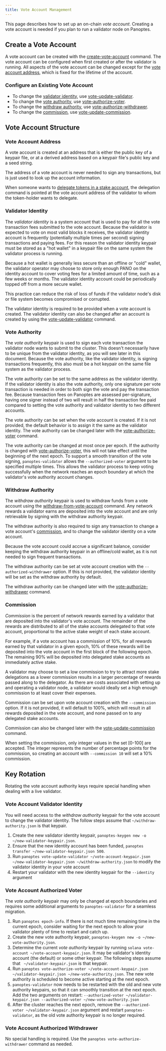 ```yaml
---
title: Vote Account Management
---
```


This page describes how to set up an on-chain _vote account_.  Creating a vote
account is needed if you plan to run a validator node on Panoptes.

## Create a Vote Account
A vote account can be created with the
[create-vote-account](../cli/usage.md#solana-create-vote-account) command.
The vote account can be configured when first created or after the validator is
running.  All aspects of the vote account can be changed except for the
[vote account address](#vote-account-address), which is fixed for the lifetime
of the account.

### Configure an Existing Vote Account
 - To change the [validator identity](#validator-identity), use
[vote-update-validator](../cli/usage.md#solana-vote-update-validator).
 - To change the [vote authority](#vote-authority), use
[vote-authorize-voter](../cli/usage.md#solana-vote-authorize-voter).
 - To change the [withdraw authority](#withdraw-authority), use
[vote-authorize-withdrawer](../cli/usage.md#solana-vote-authorize-withdrawer).
 - To change the [commission](#commission), use
 [vote-update-commission](../cli/usage.md#solana-vote-update-commission).

## Vote Account Structure

### Vote Account Address
A vote account is created at an address that is either the public key of a
keypair file, or at a derived address based on a keypair file's public key and
a seed string.

The address of a vote account is never needed to sign any transactions,
but is just used to look up the account information.

When someone wants to [delegate tokens in a stake account](../staking.md),
the delegation command is pointed at the vote account address of the validator
to whom the token-holder wants to delegate.

### Validator Identity

The _validator identity_ is a system account that is used to pay for all the
vote transaction fees submitted to the vote account.
Because the validator is expected to vote on most valid blocks it receives,
the validator identity account is frequently
(potentially multiple times per second) signing transactions and
paying fees.  For this reason the validator identity keypair must be
stored as a "hot wallet" in a keypair file on the same system the validator
process is running.

Because a hot wallet is generally less secure than an offline or "cold" wallet,
the validator operator may choose to store only enough PANO on the identity
account to cover voting fees for a limited amount of time, such as a few weeks
or months.  The validator identity account could be periodically topped off
from a more secure wallet.

This practice can reduce the risk of loss of funds if the validator node's
disk or file system becomes compromised or corrupted.

The validator identity is required to be provided when a vote account is created.
The validator identity can also be changed after an account is created by using
the [vote-update-validator](../cli/usage.md#solana-vote-update-validator) command.

### Vote Authority

The _vote authority_ keypair is used to sign each vote transaction the validator
node wants to submit to the cluster.  This doesn't necessarily have to be unique
from the validator identity, as you will see later in this document.  Because
the vote authority, like the validator identity, is signing transactions
frequently, this also must be a hot keypair on the same file system as the
validator process.

The vote authority can be set to the same address as the validator identity.
If the validator identity is also the vote authority, only one
signature per vote transaction is needed in order to both sign the vote and pay
the transaction fee.  Because transaction fees on Panoptes are assessed
per-signature, having one signer instead of two will result in half the transaction
fee paid compared to setting the vote authority and validator identity to two
different accounts.

The vote authority can be set when the vote account is created.  If it is not
provided, the default behavior is to assign it the same as the validator identity.
The vote authority can be changed later with the
[vote-authorize-voter](../cli/usage.md#solana-vote-authorize-voter) command.

The vote authority can be changed at most once per epoch.  If the authority is
changed with [vote-authorize-voter](../cli/usage.md#solana-vote-authorize-voter),
this will not take effect until the beginning of the next epoch.
To support a smooth transition of the vote signing,
`panoptes-validator` allows the `--authorized-voter` argument to be specified
multiple times.  This allows the validator process to keep voting successfully
when the network reaches an epoch boundary at which the validator's vote
authority account changes.

### Withdraw Authority

The _withdraw authority_ keypair is used to withdraw funds from a vote account
using the [withdraw-from-vote-account](../cli/usage.md#solana-withdraw-from-vote-account)
command.  Any network rewards a validator earns are deposited into the vote
account and are only retrievable by signing with the withdraw authority keypair.

The withdraw authority is also required to sign any transaction to change
a vote account's [commission](#commission), and to change the validator
identity on a vote account.

Because the vote account could accrue a significant balance, consider keeping
the withdraw authority keypair in an offline/cold wallet, as it is
not needed to sign frequent transactions.

The withdraw authority can be set at vote account creation with the
`--authorized-withdrawer` option.  If this is not provided, the validator
identity will be set as the withdraw authority by default.

The withdraw authority can be changed later with the
[vote-authorize-withdrawer](../cli/usage.md#solana-vote-authorize-withdrawer)
command.

### Commission

_Commission_ is the percent of network rewards earned by a validator that are
deposited into the validator's vote account.  The remainder of the rewards
are distributed to all of the stake accounts delegated to that vote account,
proportional to the active stake weight of each stake account.

For example, if a vote account has a commission of 10%, for all rewards earned
by that validator in a given epoch, 10% of these rewards will be deposited into
the vote account in the first block of the following epoch. The remaining 90%
will be deposited into delegated stake accounts as immediately active stake.

A validator may choose to set a low commission to try to attract more stake
delegations as a lower commission results in a larger percentage of rewards
passed along to the delegator.  As there are costs associated with setting up
and operating a validator node, a validator would ideally set a high enough
commission to at least cover their expenses.

Commission can be set upon vote account creation with the `--commission` option.
If it is not provided, it will default to 100%, which will result in all
rewards deposited in the vote account, and none passed on to any delegated
stake accounts.

Commission can also be changed later with the
[vote-update-commission](../cli/usage.md#solana-vote-update-commission) command.

When setting the commission, only integer values in the set [0-100] are accepted.
The integer represents the number of percentage points for the commission, so
creating an account with `--commission 10` will set a 10% commission.

## Key Rotation
Rotating the vote account authority keys require special handling when dealing
with a live validator.

### Vote Account Validator Identity

You will need access to the _withdraw authority_ keypair for the vote account to
change the validator identity.  The follow steps assume that
`~/withdraw-authority.json` is that keypair.

1. Create the new validator identity keypair, `panoptes-keygen new -o ~/new-validator-keypair.json`.
2. Ensure that the new identity account has been funded, `panoptes transfer ~/new-validator-keypair.json 500`.
3. Run `panoptes vote-update-validator ~/vote-account-keypair.json ~/new-validator-keypair.json ~/withdraw-authority.json`
   to modify the validator identity in your vote account
4. Restart your validator with the new identity keypair for the `--identity` argument

### Vote Account Authorized Voter
The _vote authority_ keypair may only be changed at epoch boundaries and
requires some additional arguments to `panoptes-validator` for a seamless
migration.

1. Run `panoptes epoch-info`.  If there is not much time remaining time in the
   current epoch, consider waiting for the next epoch to allow your validator
   plenty of time to restart and catch up.
2. Create the new vote authority keypair, `panoptes-keygen new -o ~/new-vote-authority.json`.
3. Determine the current _vote authority_ keypair by running `solana
   vote-account ~/vote-account-keypair.json`.  It may be validator's
   identity account (the default) or some other keypair.  The following steps
   assume that ` ~/validator-keypair.json` is that keypair.
4. Run `panoptes vote-authorize-voter ~/vote-account-keypair.json ~/validator-keypair.json ~/new-vote-authority.json`.
   The new vote authority is scheduled to become active starting at the next epoch.
5. `panoptes-validator` now needs to be restarted with the old and new vote
   authority keypairs, so that it can smoothly transition at the next epoch. Add
   the two arguments on restart: `--authorized-voter ~/validator-keypair.json
   --authorized-voter ~/new-vote-authority.json`
6. After the cluster reaches the next epoch, remove the
   `--authorized-voter ~/validator-keypair.json` argument and restart
   `panoptes-validator`, as the old vote authority keypair is no longer required.


### Vote Account Authorized Withdrawer
No special handling is required.  Use the `panoptes vote-authorize-withdrawer` command as needed.
